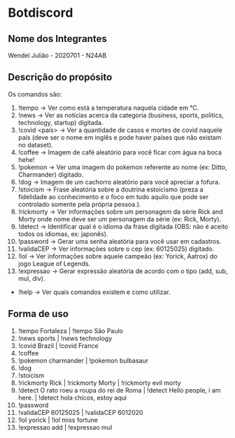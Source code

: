 # Botdiscord

## Nome dos Integrantes

Wendel Julião - 2020701 - N24AB

## Descrição do propósito

Os comandos são:

1. !tempo <nome-da-cidade> -> Ver como está a temperatura naquela cidade em °C.
2. !news <categoria> -> Ver as notícias acerca da categoria (business, sports, politics, technology, startup) digitada.
3. !covid <país> -> Ver a quantidade de casos e mortes de covid naquele país (deve ser o nome em inglês e pode haver países que não existam no dataset).
4. !coffee -> Imagem de café aleatório para você ficar com água na boca hehe!
5. !pokemon <nome> -> Ver uma imagem do pokemon referente ao nome (ex: Ditto, Charmander) digitado.
6. !dog -> Imagem de um cachorro aleatório para você apreciar a fofura.
7. !stoicism -> Frase aleatória sobre a doutrina estoicismo (preza a fidelidade ao conhecimento e o foco em tudo aquilo que pode ser controlado somente pela própria pessoa.).
8. !rickmorty <nome> -> Ver informações sobre um personagem da série Rick and Morty onde nome deve ser um personagem da série (ex: Rick, Morty).
9. !detect <frase> -> Identificar qual é o idioma da frase digitada (OBS: não é aceito todos os idiomas, ex: japonês).
10. !password -> Gerar uma senha aleatória para você usar em cadastros.
11. !validaCEP <cep> -> Ver informações sobre o cep (ex: 60125025) digitado.
12. !lol <campeao> -> Ver informações sobre aquele campeão (ex: Yorick, Aatrox) do jogo League of Legends.
13. !expressao <tipo> -> Gerar expressão aleatória de acordo com o tipo (add, sub, mul, div).

- !help -> Ver quais comandos existem e como utilizar.

## Forma de uso

1. !tempo Fortaleza | !tempo São Paulo
2. !news sports | !news technology
3. !covid Brazil | !covid France
4. !coffee
5. !pokemon charmander | !pokemon bulbasaur
6. !dog
7. !stoicism
8. !rickmorty Rick | !rickmorty Morty | !rickmorty evil morty
9. !detect O rato roeu a roupa do rei de Roma | !detect Hello people, i am here. | !detect hola chicos, estoy aqui
10. !password
11. !validaCEP 60125025 | !validaCEP 6012020
12. !lol yorick | !lol miss fortune
13. !expressao add | !expressao mul
